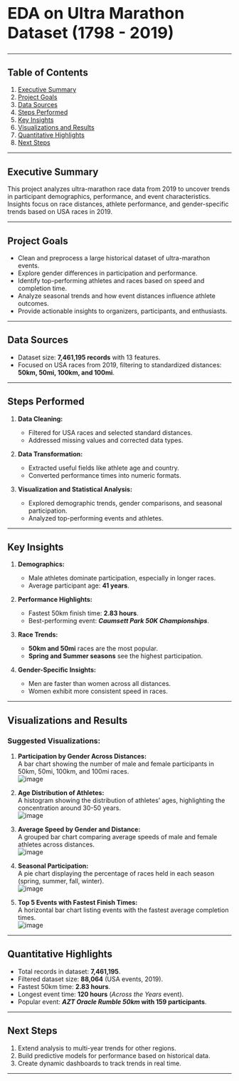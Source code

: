 <h1 style="font-size: 36px;">EDA on Ultra Marathon Dataset (1798 - 2019)</h1>


---

## **Table of Contents**
1. [Executive Summary](#executive-summary)
2. [Project Goals](#project-goals)
3. [Data Sources](#data-sources)
4. [Steps Performed](#steps-performed)
5. [Key Insights](#key-insights)
6. [Visualizations and Results](#visualizations-and-results)
7. [Quantitative Highlights](#quantitative-highlights)
8. [Next Steps](#next-steps)

---

## **Executive Summary**
This project analyzes ultra-marathon race data from 2019 to uncover trends in participant demographics, performance, and event characteristics. Insights focus on race distances, athlete performance, and gender-specific trends based on USA races in 2019.

---

## **Project Goals**
- Clean and preprocess a large historical dataset of ultra-marathon events.
- Explore gender differences in participation and performance.
- Identify top-performing athletes and races based on speed and completion time.
- Analyze seasonal trends and how event distances influence athlete outcomes.
- Provide actionable insights to organizers, participants, and enthusiasts.

---

## **Data Sources**
- Dataset size: **7,461,195 records** with 13 features.
- Focused on USA races from 2019, filtering to standardized distances: **50km, 50mi, 100km, and 100mi**.

---

## **Steps Performed**
1. **Data Cleaning:**
   - Filtered for USA races and selected standard distances.
   - Addressed missing values and corrected data types.

2. **Data Transformation:**
   - Extracted useful fields like athlete age and country.
   - Converted performance times into numeric formats.

3. **Visualization and Statistical Analysis:**
   - Explored demographic trends, gender comparisons, and seasonal participation.
   - Analyzed top-performing events and athletes.

---

## **Key Insights**
1. **Demographics:**
   - Male athletes dominate participation, especially in longer races.
   - Average participant age: **41 years**.

2. **Performance Highlights:**
   - Fastest 50km finish time: **2.83 hours**.
   - Best-performing event: ***Caumsett Park 50K Championships***.

3. **Race Trends:**
   - **50km and 50mi** races are the most popular.
   - **Spring and Summer seasons** see the highest participation.

4. **Gender-Specific Insights:**
   - Men are faster than women across all distances.
   - Women exhibit more consistent speed in races.

---

## **Visualizations and Results**

### Suggested Visualizations:
1. **Participation by Gender Across Distances:**  
   A bar chart showing the number of male and female participants in 50km, 50mi, 100km, and 100mi races.  
   ![image](https://github.com/user-attachments/assets/6de66af0-e011-4792-b000-b1ee2f8fbb20)


2. **Age Distribution of Athletes:**  
   A histogram showing the distribution of athletes’ ages, highlighting the concentration around 30-50 years.  
   ![image](https://github.com/user-attachments/assets/0a675a44-d4ec-41a0-841a-9802f923b9c6)


3. **Average Speed by Gender and Distance:**  
   A grouped bar chart comparing average speeds of male and female athletes across distances.  
   ![image](https://github.com/user-attachments/assets/d3a3b1f3-58d9-4718-a8f7-f49d65ddbbcd)


4. **Seasonal Participation:**  
   A pie chart displaying the percentage of races held in each season (spring, summer, fall, winter).  
   ![image](https://github.com/user-attachments/assets/d21658eb-1efc-486d-a2e5-ea29dccb2e4a)

5. **Top 5 Events with Fastest Finish Times:**  
   A horizontal bar chart listing events with the fastest average completion times.  
   ![image](https://github.com/user-attachments/assets/946065b0-ae7c-4c58-9ec5-9df996b4e070)


---

## **Quantitative Highlights**
- Total records in dataset: **7,461,195**.
- Filtered dataset size: **88,064** (USA events, 2019).
- Fastest 50km time: **2.83 hours**.
- Longest event time: **120 hours** (*Across the Years* event).
- Popular event: ***AZT Oracle Rumble 50km* with 159 participants**.

---

## **Next Steps**
1. Extend analysis to multi-year trends for other regions.
2. Build predictive models for performance based on historical data.
3. Create dynamic dashboards to track trends in real time.

---

